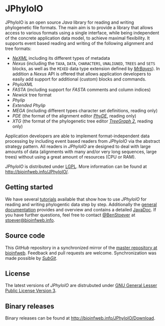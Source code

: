 # JPhyloIO

JPhyloIO is an open source *Java* library for reading and writing phylogenetic file formats. The main aim is to provide a library that allows access to various formats using a single interface, while being independent of the concrete application data model, to achieve maximal flexibility. It supports event based reading and writing of the following alignment and tree formats:

* [*NeXML*](https://github.com/NeXML) including its different types of metadata
* *Nexus* (including the `TAXA`, `DATA`, `CHARACTERS`, `UNALIGNED`, `TREES` and `SETS` blocks, as well as the `MIXED` data type extension defined by [*MrBayes*](https://github.com/NBISweden/MrBayes)). In addition a *Nexus* API is offered that allows application developers to easily add support for additional (custom) blocks and commands.
* *PhyloXML*
* *FASTA* (including support for *FASTA* comments and column indices)
* *Newick* tree format
* *Phylip*
* *Extended Phylip*
* *MEGA* (including different types character set definitions, reading only)
* *PDE* (the format of the alignment editor [*PhyDE*](http://phyde.de/), reading only)
* *XTG* (the format of the phylogenetic tree editor [*TreeGraph 2*](http://treegraph.bioinfweb.info/), reading only)

Application developers are able to implement format-independent data processing by including event based readers from *JPhyloIO* via the abstract strategy pattern. All readers in *JPhyloIO* are designed to deal with large amounts of data (alignments with many and/or very long sequences, large trees) without using a great amount of resources (CPU or RAM).

*JPhyloIO* is distributed under [LGPL](http://bioinfweb.info/JPhyloIO/License/LGPL). More information can be found at http://bioinfweb.info/JPhyloIO/.

## Getting started

We have several [tutorials](http://r.bioinfweb.info/JPIODemo) available that show how to use *JPhyloIO* for reading and writing phylogentic data step by step. Additionally the [general documentation](http://bioinfweb.info/JPhyloIO/Documentation) provides and overview and contains a detailed [JavaDoc](http://bioinfweb.info/JPhyloIO/Documentation/API/Latest/). If you have further questions, feel free to contact [@BenStoever](https://github.com/BenStoever) at stoever@bioinfweb.info.

## Source code

This *GitHub* repository in a synchronized mirror of the [master repository at bioinfweb](http://bioinfweb.info/Code/sventon/repos/JPhyloIO/list/). Feedback and pull requests are welcome. Synchronization was made possible by [*SubGit*](https://subgit.com/).

## License

The latest versions of *JPhyloIO* are distrubuted under [GNU General Lesser Public License Version 3](http://bioinfweb.info/JPhyloIO/License/LGPL).

## Binary releases

Binary releases can be found at http://bioinfweb.info/JPhyloIO/Download.
